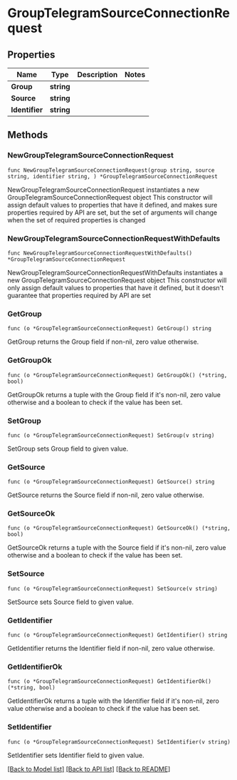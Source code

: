 # GroupTelegramSourceConnectionRequest

## Properties

Name | Type | Description | Notes
------------ | ------------- | ------------- | -------------
**Group** | **string** |  | 
**Source** | **string** |  | 
**Identifier** | **string** |  | 

## Methods

### NewGroupTelegramSourceConnectionRequest

`func NewGroupTelegramSourceConnectionRequest(group string, source string, identifier string, ) *GroupTelegramSourceConnectionRequest`

NewGroupTelegramSourceConnectionRequest instantiates a new GroupTelegramSourceConnectionRequest object
This constructor will assign default values to properties that have it defined,
and makes sure properties required by API are set, but the set of arguments
will change when the set of required properties is changed

### NewGroupTelegramSourceConnectionRequestWithDefaults

`func NewGroupTelegramSourceConnectionRequestWithDefaults() *GroupTelegramSourceConnectionRequest`

NewGroupTelegramSourceConnectionRequestWithDefaults instantiates a new GroupTelegramSourceConnectionRequest object
This constructor will only assign default values to properties that have it defined,
but it doesn't guarantee that properties required by API are set

### GetGroup

`func (o *GroupTelegramSourceConnectionRequest) GetGroup() string`

GetGroup returns the Group field if non-nil, zero value otherwise.

### GetGroupOk

`func (o *GroupTelegramSourceConnectionRequest) GetGroupOk() (*string, bool)`

GetGroupOk returns a tuple with the Group field if it's non-nil, zero value otherwise
and a boolean to check if the value has been set.

### SetGroup

`func (o *GroupTelegramSourceConnectionRequest) SetGroup(v string)`

SetGroup sets Group field to given value.


### GetSource

`func (o *GroupTelegramSourceConnectionRequest) GetSource() string`

GetSource returns the Source field if non-nil, zero value otherwise.

### GetSourceOk

`func (o *GroupTelegramSourceConnectionRequest) GetSourceOk() (*string, bool)`

GetSourceOk returns a tuple with the Source field if it's non-nil, zero value otherwise
and a boolean to check if the value has been set.

### SetSource

`func (o *GroupTelegramSourceConnectionRequest) SetSource(v string)`

SetSource sets Source field to given value.


### GetIdentifier

`func (o *GroupTelegramSourceConnectionRequest) GetIdentifier() string`

GetIdentifier returns the Identifier field if non-nil, zero value otherwise.

### GetIdentifierOk

`func (o *GroupTelegramSourceConnectionRequest) GetIdentifierOk() (*string, bool)`

GetIdentifierOk returns a tuple with the Identifier field if it's non-nil, zero value otherwise
and a boolean to check if the value has been set.

### SetIdentifier

`func (o *GroupTelegramSourceConnectionRequest) SetIdentifier(v string)`

SetIdentifier sets Identifier field to given value.



[[Back to Model list]](../README.md#documentation-for-models) [[Back to API list]](../README.md#documentation-for-api-endpoints) [[Back to README]](../README.md)


